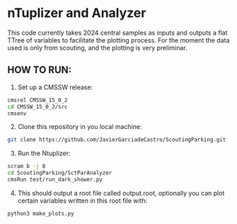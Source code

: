 # nTuplizer and Analyzer

This code currently takes 2024 central samples as inputs and outputs a flat TTree of variables to facilitate the plotting process. For the moment the data used is only from scouting, and the plotting is very preliminar.

## HOW TO RUN:
1. Set up a CMSSW release:
```bash
cmsrel CMSSW_15_0_2
cd CMSSW_15_0_2/src
cmsenv
```
2. Clone this repository in you local machine:
```bash
git clone https://github.com/JavierGarciadeCastro/ScoutingParking.git
```
3. Run the Ntuplizer:
```bash
scram b -j 8
cd ScoutingParking/SctParAnalyzer
cmsRun test/run_dark_shower.py
```
4. This should output a root file called output.root, optionally you can plot certain variables written in this root file with:
```bash
python3 make_plots.py
```
